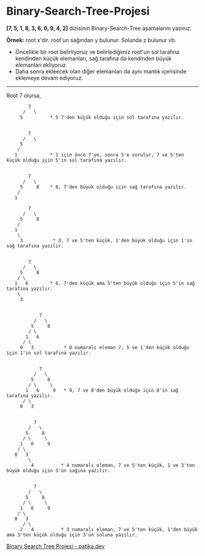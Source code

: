 # Binary-Search-Tree-Projesi

**[7, 5, 1, 8, 3, 6, 0, 9, 4, 2]** dizisinin Binary-Search-Tree aşamalarını yazınız.

**Örnek:** root x'dir. root'un sağından y bulunur. Solunda z bulunur vb.

  - Öncelikle bir root belirliyoruz ve belirlediğimiz root'un sol tarafına kendinden küçük elemanları, sağ tarafına da kendinden büyük elemanları ekliyoruz.
  - Daha sonra ekleecek olan diğer elemanları da aynı mantık içerisinde eklemeye devam ediyoruz.
  
  ***
  
  Root 7 olursa,
  
            7
          /   \
         5          * 5 7'den küçük olduğu için sol tarafına yazılır.


            7
          /   \
         5      
        /      
       1            * 1 için önce 7'ye, sonra 5'e sorulur, 7 ve 5'ten küçük olduğu için 5'in sol tarafına yazılır.


            7
          /   \
         5     8    * 8, 7'den büyük olduğu için sağ tarafına yazılır.
        /      
       1        

            7
          /   \
         5     8
        /      
       1       
        \
         3           * 3, 7 ve 5'ten küçük, 1'den büyük olduğu için 1'in sağ tarafına yazılır.


            7
          /   \
         5     8
        / \      
       1   6        * 6, 7'den küçük ama 5'ten büyük olduğu için 5'in sağ tarafına yazılır.
        \
         3


                7
              /   \
             5     8
            / \     
           1   6      
          / \
         0   3           * 0 numaralı eleman 7, 5 ve 1'den küçük olduğu için 1'in sol tarafına yazılır.


                7
              /   \
             5     8
            / \     \
           1   6     9   * 9, 7 ve 8'den büyük olduğu için 8'in sağ tarafına yazılır.
          / \
         0   3
       
           
              7
            /   \
           5     8
          / \     \
         1   6     9
        / \
       0   3
            \
             4          * 4 numaralı eleman, 7 ve 5'ten küçük, 1 ve 3'ten büyük olduğu için 3'ün sağına yazılır.
           
       
              7
            /   \
           5     8
          / \     \
         1   6     9
        / \
       0   3
          / \
         2   4          * 3 numaralı eleman, 7 ve 5'ten küçük, 1'den büyük ama 3'ten küçük olduğu için 3'ün soluna yazılır.
       
     
     
[Binary Search Tree Projesi - patika.dev](https://app.patika.dev/courses/veri-yapilari-ve-algoritmalar/binary-search-tree-proje)
       
